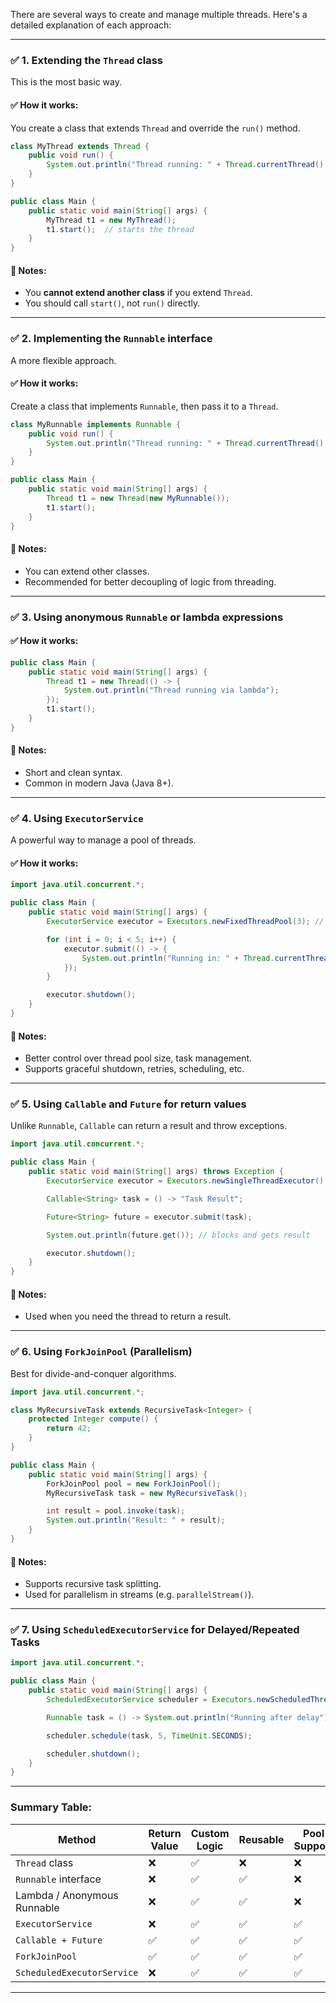 There are several ways to create and manage multiple threads. Here's a detailed explanation of each approach:

---

### ✅ 1. **Extending the `Thread` class**

This is the most basic way.

#### ✅ How it works:

You create a class that extends `Thread` and override the `run()` method.

```java
class MyThread extends Thread {
    public void run() {
        System.out.println("Thread running: " + Thread.currentThread().getName());
    }
}

public class Main {
    public static void main(String[] args) {
        MyThread t1 = new MyThread();
        t1.start();  // starts the thread
    }
}
```

#### 🧠 Notes:

* You **cannot extend another class** if you extend `Thread`.
* You should call `start()`, not `run()` directly.

---

### ✅ 2. **Implementing the `Runnable` interface**

A more flexible approach.

#### ✅ How it works:

Create a class that implements `Runnable`, then pass it to a `Thread`.

```java
class MyRunnable implements Runnable {
    public void run() {
        System.out.println("Thread running: " + Thread.currentThread().getName());
    }
}

public class Main {
    public static void main(String[] args) {
        Thread t1 = new Thread(new MyRunnable());
        t1.start();
    }
}
```

#### 🧠 Notes:

* You can extend other classes.
* Recommended for better decoupling of logic from threading.

---

### ✅ 3. **Using anonymous `Runnable` or lambda expressions**

#### ✅ How it works:

```java
public class Main {
    public static void main(String[] args) {
        Thread t1 = new Thread(() -> {
            System.out.println("Thread running via lambda");
        });
        t1.start();
    }
}
```

#### 🧠 Notes:

* Short and clean syntax.
* Common in modern Java (Java 8+).

---

### ✅ 4. **Using `ExecutorService`**

A powerful way to manage a pool of threads.

#### ✅ How it works:

```java
import java.util.concurrent.*;

public class Main {
    public static void main(String[] args) {
        ExecutorService executor = Executors.newFixedThreadPool(3); // pool of 3 threads

        for (int i = 0; i < 5; i++) {
            executor.submit(() -> {
                System.out.println("Running in: " + Thread.currentThread().getName());
            });
        }

        executor.shutdown();
    }
}
```

#### 🧠 Notes:

* Better control over thread pool size, task management.
* Supports graceful shutdown, retries, scheduling, etc.

---

### ✅ 5. **Using `Callable` and `Future` for return values**

Unlike `Runnable`, `Callable` can return a result and throw exceptions.

```java
import java.util.concurrent.*;

public class Main {
    public static void main(String[] args) throws Exception {
        ExecutorService executor = Executors.newSingleThreadExecutor();

        Callable<String> task = () -> "Task Result";

        Future<String> future = executor.submit(task);

        System.out.println(future.get()); // blocks and gets result

        executor.shutdown();
    }
}
```

#### 🧠 Notes:

* Used when you need the thread to return a result.

---

### ✅ 6. **Using `ForkJoinPool` (Parallelism)**

Best for divide-and-conquer algorithms.

```java
import java.util.concurrent.*;

class MyRecursiveTask extends RecursiveTask<Integer> {
    protected Integer compute() {
        return 42;
    }
}

public class Main {
    public static void main(String[] args) {
        ForkJoinPool pool = new ForkJoinPool();
        MyRecursiveTask task = new MyRecursiveTask();

        int result = pool.invoke(task);
        System.out.println("Result: " + result);
    }
}
```

#### 🧠 Notes:

* Supports recursive task splitting.
* Used for parallelism in streams (e.g. `parallelStream()`).

---

### ✅ 7. **Using `ScheduledExecutorService` for Delayed/Repeated Tasks**

```java
import java.util.concurrent.*;

public class Main {
    public static void main(String[] args) {
        ScheduledExecutorService scheduler = Executors.newScheduledThreadPool(1);

        Runnable task = () -> System.out.println("Running after delay");

        scheduler.schedule(task, 5, TimeUnit.SECONDS);

        scheduler.shutdown();
    }
}
```

---

### Summary Table:

| Method                      | Return Value | Custom Logic | Reusable | Pool Support |
| --------------------------- | ------------ | ------------ | -------- | ------------ |
| `Thread` class              | ❌            | ✅            | ❌        | ❌            |
| `Runnable` interface        | ❌            | ✅            | ✅        | ❌            |
| Lambda / Anonymous Runnable | ❌            | ✅            | ✅        | ❌            |
| `ExecutorService`           | ❌            | ✅            | ✅        | ✅            |
| `Callable + Future`         | ✅            | ✅            | ✅        | ✅            |
| `ForkJoinPool`              | ✅            | ✅            | ✅        | ✅            |
| `ScheduledExecutorService`  | ❌            | ✅            | ✅        | ✅            |

---

